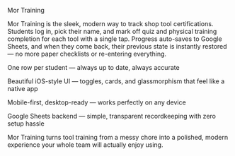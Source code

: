 Mor Training

Mor Training is the sleek, modern way to track shop tool certifications.
Students log in, pick their name, and mark off quiz and physical training completion for each tool with a single tap. Progress auto-saves to Google Sheets, and when they come back, their previous state is instantly restored — no more paper checklists or re-entering everything.

One row per student — always up to date, always accurate

Beautiful iOS-style UI — toggles, cards, and glassmorphism that feel like a native app

Mobile-first, desktop-ready — works perfectly on any device

Google Sheets backend — simple, transparent recordkeeping with zero setup hassle

Mor Training turns tool training from a messy chore into a polished, modern experience your whole team will actually enjoy using.
